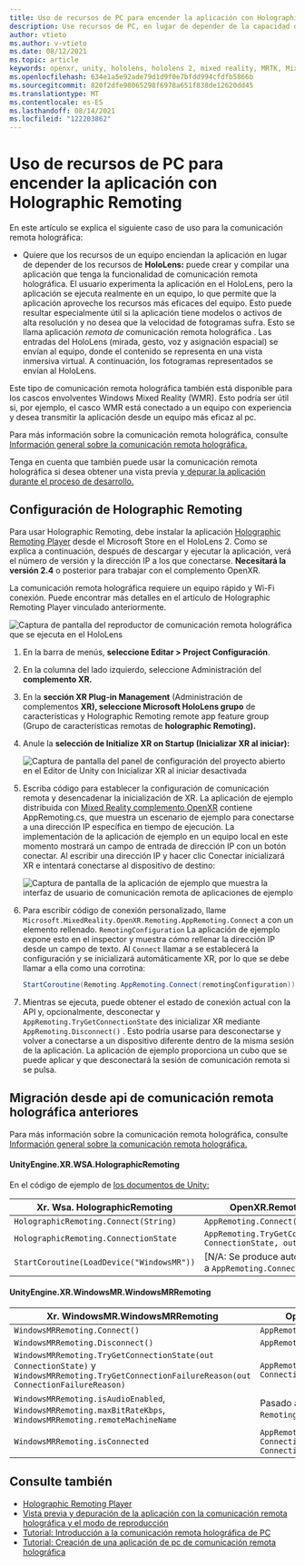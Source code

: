 ```yaml
---
title: Uso de recursos de PC para encender la aplicación con Holographic Remoting
description: Use recursos de PC, en lugar de depender de la capacidad de procesamiento de la HoloLens, para encender la aplicación con Holographic Remoting.
author: vtieto
ms.author: v-vtieto
ms.date: 08/12/2021
ms.topic: article
keywords: openxr, unity, hololens, hololens 2, mixed reality, MRTK, Mixed Reality Toolkit, augmented reality, virtual reality, mixed reality headsets, learn, tutorial, getting started, holographic remoting, desktop, preview, debug
ms.openlocfilehash: 634e1a5e92ade79d1d9f0e7bfdd994cfdfb5866b
ms.sourcegitcommit: 820f2dfe98065298f6978a651f838de12620dd45
ms.translationtype: MT
ms.contentlocale: es-ES
ms.lasthandoff: 08/14/2021
ms.locfileid: "122203862"
---
```

# <a name="use-pc-resources-to-power-your-app-with-holographic-remoting"></a>Uso de recursos de PC para encender la aplicación con Holographic Remoting

En este artículo se explica el siguiente caso de uso para la comunicación remota holográfica:

-  Quiere que los recursos de un equipo enciendan la aplicación en lugar de depender de los recursos de **HoloLens:** puede crear y compilar una aplicación que tenga la funcionalidad de comunicación remota holográfica. El usuario experimenta la aplicación en el HoloLens, pero la aplicación se ejecuta realmente en un equipo, lo que permite que la aplicación aproveche los recursos más eficaces del equipo. Esto puede resultar especialmente útil si la aplicación tiene modelos o activos de alta resolución y no desea que la velocidad de fotogramas sufra. Esto se llama aplicación _remota de_ comunicación remota holográfica . Las entradas del HoloLens (mirada, gesto, voz y asignación espacial) se envían al equipo, donde el contenido se representa en una vista inmersiva virtual. A continuación, los fotogramas representados se envían al HoloLens.

Este tipo de comunicación remota holográfica también está disponible para los cascos envolventes Windows Mixed Reality (WMR). Esto podría ser útil si, por ejemplo, el casco WMR está conectado a un equipo con experiencia y desea transmitir la aplicación desde un equipo más eficaz al pc.

Para más información sobre la comunicación remota holográfica, consulte [Información general sobre la comunicación remota holográfica.](../platform-capabilities-and-apis/holographic-remoting-overview.md)

Tenga en cuenta que también puede usar la comunicación remota holográfica si desea obtener una vista previa [y depurar la aplicación durante el proceso de desarrollo.](preview-and-debug-your-app.md)

## <a name="set-up-holographic-remoting"></a>Configuración de Holographic Remoting

Para usar Holographic Remoting, debe instalar la aplicación [Holographic Remoting Player](../platform-capabilities-and-apis/holographic-remoting-player.md) desde el Microsoft Store en el HoloLens 2. Como se explica a continuación, después de descargar y ejecutar la aplicación, verá el número de versión y la dirección IP a los que conectarse. **Necesitará la versión 2.4** o posterior para trabajar con el complemento OpenXR.

La comunicación remota holográfica requiere un equipo rápido y Wi-Fi conexión. Puede encontrar más detalles en el artículo de Holographic Remoting Player vinculado anteriormente.

![Captura de pantalla del reproductor de comunicación remota holográfica que se ejecuta en el HoloLens](images/openxr-features-img-01.png)

1. En la barra de menús, **seleccione Editar > Project Configuración**.
1. En la columna del lado izquierdo, seleccione Administración del **complemento XR.**
1. En la **sección XR Plug-in Management** (Administración de complementos **XR), seleccione Microsoft HoloLens grupo** de características y Holographic Remoting remote app feature group (Grupo de características remotas de **holographic Remoting).**
1. Anule la **selección de Initialize XR on Startup (Inicializar XR al iniciar):**

    ![Captura de pantalla del panel de configuración del proyecto abierto en el Editor de Unity con Inicializar XR al iniciar desactivada](images/001-openxr-features.png)

1. Escriba código para establecer la configuración de comunicación remota y desencadenar la inicialización de XR. La aplicación de ejemplo distribuida con [Mixed Reality complemento OpenXR](./xr-project-setup.md#unity-sample-projects-for-openxr-and-hololens-2) contiene AppRemoting.cs, que muestra un escenario de ejemplo para conectarse a una dirección IP específica en tiempo de ejecución. La implementación de la aplicación de ejemplo en un equipo local en este momento mostrará un campo de entrada de dirección IP con un botón conectar. Al escribir una dirección IP y hacer clic Conectar inicializará XR e intentará conectarse al dispositivo de destino:

    ![Captura de pantalla de la aplicación de ejemplo que muestra la interfaz de usuario de comunicación remota de aplicaciones de ejemplo](images/openxr-sample-app-remoting.png)

1. Para escribir código de conexión personalizado, llame `Microsoft.MixedReality.OpenXR.Remoting.AppRemoting.Connect` a con un elemento rellenado. `RemotingConfiguration` La aplicación de ejemplo expone esto en el inspector y muestra cómo rellenar la dirección IP desde un campo de texto. Al `Connect` llamar a se establecerá la configuración y se inicializará automáticamente XR, por lo que se debe llamar a ella como una corrotina:

    ``` cs
    StartCoroutine(Remoting.AppRemoting.Connect(remotingConfiguration));
    ```

1. Mientras se ejecuta, puede obtener el estado de conexión actual con la API y, opcionalmente, desconectar y `AppRemoting.TryGetConnectionState` des inicializar XR mediante `AppRemoting.Disconnect()` . Esto podría usarse para desconectarse y volver a conectarse a un dispositivo diferente dentro de la misma sesión de la aplicación. La aplicación de ejemplo proporciona un cubo que se puede aplicar y que desconectará la sesión de comunicación remota si se pulsa.

## <a name="migrate-from-previous-holographic-remoting-apis"></a>Migración desde api de comunicación remota holográfica anteriores

Para más información sobre la comunicación remota holográfica, consulte [Información general sobre la comunicación remota holográfica.](../platform-capabilities-and-apis/holographic-remoting-overview.md)

#### <a name="unityenginexrwsaholographicremoting"></a>UnityEngine.XR.WSA.HolographicRemoting

En el código de ejemplo de [los documentos de Unity:](https://docs.unity3d.com/2018.4/Documentation/ScriptReference/XR.WSA.HolographicRemoting.html)

| Xr. Wsa. HolographicRemoting | OpenXR.Remoting.AppRemoting |
| ---- | ---- |
| `HolographicRemoting.Connect(String)` | `AppRemoting.Connect(RemotingConfiguration)` |
| `HolographicRemoting.ConnectionState` | `AppRemoting.TryGetConnectionState(out ConnectionState, out DisconnectReason)`|
| `StartCoroutine(LoadDevice("WindowsMR"))`| [N/A: Se produce automáticamente al llamar a `AppRemoting.Connect` ]  |

#### <a name="unityenginexrwindowsmrwindowsmrremoting"></a>UnityEngine.XR.WindowsMR.WindowsMRRemoting

| Xr. WindowsMR.WindowsMRRemoting | OpenXR.Remoting.AppRemoting |
| ---- | ---- |
| `WindowsMRRemoting.Connect()` | `AppRemoting.Connect(RemotingConfiguration)` |
| `WindowsMRRemoting.Disconnect()` | `AppRemoting.Disconnect()` |
| `WindowsMRRemoting.TryGetConnectionState(out ConnectionState)` y `WindowsMRRemoting.TryGetConnectionFailureReason(out ConnectionFailureReason)`| `AppRemoting.TryGetConnectionState(out ConnectionState, out DisconnectReason)`|
| `WindowsMRRemoting.isAudioEnabled`, `WindowsMRRemoting.maxBitRateKbps`, `WindowsMRRemoting.remoteMachineName` | Pasado a `AppRemoting.Connect` a través de la `RemotingConfiguration` estructura |
| `WindowsMRRemoting.isConnected` | `AppRemoting.TryGetConnectionState(out ConnectionState state, out _) && state == ConnectionState.Connected`

## <a name="see-also"></a>Consulte también

* [Holographic Remoting Player](../platform-capabilities-and-apis/holographic-remoting-player.md)
* [Vista previa y depuración de la aplicación con la comunicación remota holográfica y el modo de reproducción](preview-and-debug-your-app.md)
* [Tutorial: Introducción a la comunicación remota holográfica de PC](../unity/tutorials/mr-learning-pc-holographic-remoting-01.md)
* [Tutorial: Creación de una aplicación de pc de comunicación remota holográfica](../unity/tutorials/mr-learning-pc-holographic-remoting-02.md)
